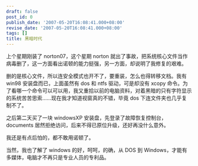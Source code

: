 ```yaml
---
draft: false
post_id: 0
publish_date: '2007-05-20T16:08:41.000+08:00'
revise_date: '2007-05-20T16:08:41.000+08:00'
tags: []
title: 黑暗时代
---
```


上个星期刚装了 norton07，这个星期 norton 就出了事故，把系统核心文件当作病毒删了，这一方面看出诺顿的能力挺强，另一方面，却说明了我修复的艰难。

删的是核心文件，所以连安全模式也开不了，要重装，怎么也得转移文档。我有 win98 安装盘而已，上面虽然有 dos 和 ntfs 驱动，可是却没有 xcopy 命令。为了看哪一个命令可以可以用，我又重拾以前的电脑资料，对着黑暗的只有字符显示的系统苦苦思索……现在我才知道视窗真的不错，毕竟 dos 下连文件夹也几乎复制不了。

之后第二天买了一块 windowsXP 安装盘，先登录了故障恢复控制台，documents 居然拒绝访问，后来不得已原位升级，还好再没什么意外。

我还是有点后怕的，都不敢用诺顿了。

当然，我也了解了 windows 的好，呵呵，的确，从 DOS 到 Windows，才能有多媒体，电脑才不再只是专业人员的专利品。
